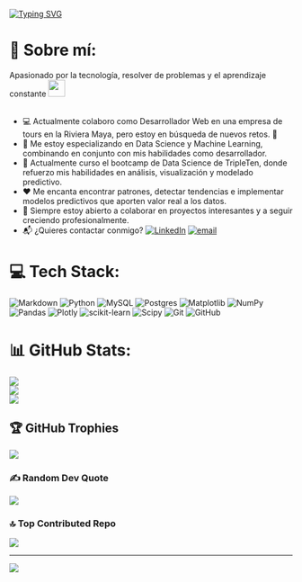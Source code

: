 [![Typing SVG](https://readme-typing-svg.demolab.com?font=Fira+Code&weight=700&size=25&pause=1000&center=true&vCenter=true&width=535&height=150&lines=Software+Developer+%7C+Data+Scientist)](https://git.io/typing-svg)

<!--
**RLey98/RLey98** is a ✨ _special_ ✨ repository because its `README.md` (this file) appears on your GitHub profile.

Here are some ideas to get you started:

- 🔭 I’m currently working on ...
- 🌱 I’m currently learning ...
- 👯 I’m looking to collaborate on ...
- 🤔 I’m looking for help with ...
- 💬 Ask me about ...
- 📫 How to reach me: ...
- 😄 Pronouns: ...
- ⚡ Fun fact: ...
-->

# 💫 Sobre mí:
Apasionado por la tecnología, resolver de problemas y el aprendizaje constante <img decoding="async" src="https://media.giphy.com/media/WUlplcMpOCEmTGBtBW/giphy.gif" width="30"><br><br> 
* 💻 Actualmente colaboro como Desarrollador Web en una empresa de tours en la Riviera Maya, pero estoy en búsqueda de nuevos retos. 💪
* 🧠 Me estoy especializando en Data Science y Machine Learning, combinando en conjunto con mis habilidades como desarrollador.
* 🔎 Actualmente curso el bootcamp de Data Science de TripleTen, donde refuerzo mis habilidades en análisis, visualización y modelado predictivo.
* ❤️​ Me encanta encontrar patrones, detectar tendencias e implementar modelos predictivos que aporten valor real a los datos.
* 🤝 Siempre estoy abierto a colaborar en proyectos interesantes y a seguir creciendo profesionalmente.
* 📬 ¿Quieres contactar conmigo? [![LinkedIn](https://img.shields.io/badge/LinkedIn-%230077B5.svg?logo=linkedin&logoColor=white)](https://linkedin.com/in/rodrigo-ley-muñoz-5b1349a6) [![email](https://img.shields.io/badge/Email-D14836?logo=gmail&logoColor=white)](mailto:rodrigo.ley78@gmail.com) 

# 💻 Tech Stack:
![Markdown](https://img.shields.io/badge/markdown-%23000000.svg?style=for-the-badge&logo=markdown&logoColor=white) ![Python](https://img.shields.io/badge/python-3670A0?style=for-the-badge&logo=python&logoColor=ffdd54) ![MySQL](https://img.shields.io/badge/mysql-4479A1.svg?style=for-the-badge&logo=mysql&logoColor=white) ![Postgres](https://img.shields.io/badge/postgres-%23316192.svg?style=for-the-badge&logo=postgresql&logoColor=white) ![Matplotlib](https://img.shields.io/badge/Matplotlib-%23ffffff.svg?style=for-the-badge&logo=Matplotlib&logoColor=black) ![NumPy](https://img.shields.io/badge/numpy-%23013243.svg?style=for-the-badge&logo=numpy&logoColor=white) ![Pandas](https://img.shields.io/badge/pandas-%23150458.svg?style=for-the-badge&logo=pandas&logoColor=white) ![Plotly](https://img.shields.io/badge/Plotly-%233F4F75.svg?style=for-the-badge&logo=plotly&logoColor=white) ![scikit-learn](https://img.shields.io/badge/scikit--learn-%23F7931E.svg?style=for-the-badge&logo=scikit-learn&logoColor=white) ![Scipy](https://img.shields.io/badge/SciPy-%230C55A5.svg?style=for-the-badge&logo=scipy&logoColor=%white) ![Git](https://img.shields.io/badge/git-%23F05033.svg?style=for-the-badge&logo=git&logoColor=white) ![GitHub](https://img.shields.io/badge/github-%23121011.svg?style=for-the-badge&logo=github&logoColor=white)
# 📊 GitHub Stats:
![](https://github-readme-stats.vercel.app/api?username=RLey98&theme=dark&hide_border=false&include_all_commits=true&count_private=false)<br/>
![](https://nirzak-streak-stats.vercel.app/?user=RLey98&theme=dark&hide_border=false)<br/>
![](https://github-readme-stats.vercel.app/api/top-langs/?username=RLey98&theme=dark&hide_border=false&include_all_commits=true&count_private=false&layout=compact)

## 🏆 GitHub Trophies
![](https://github-profile-trophy.vercel.app/?username=RLey98&theme=radical&no-frame=false&no-bg=false&margin-w=4)

### ✍️ Random Dev Quote
![](https://quotes-github-readme.vercel.app/api?type=horizontal&theme=radical)

### 🔝 Top Contributed Repo
![](https://github-contributor-stats.vercel.app/api?username=RLey98&limit=5&theme=radical&combine_all_yearly_contributions=true)

---
[![](https://visitcount.itsvg.in/api?id=RLey98&icon=0&color=0)](https://visitcount.itsvg.in)

<!-- Proudly created with GPRM ( https://gprm.itsvg.in ) -->
